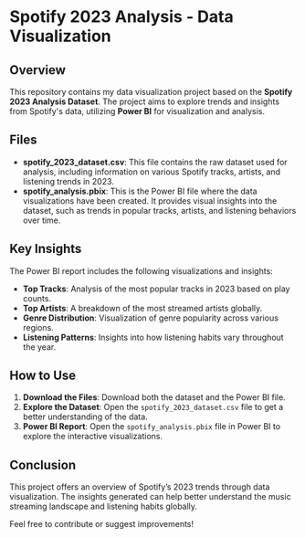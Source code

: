 # Spotify 2023 Analysis - Data Visualization

## Overview

This repository contains my data visualization project based on the **Spotify 2023 Analysis Dataset**. The project aims to explore trends and insights from Spotify's data, utilizing **Power BI** for visualization and analysis.

## Files

- **spotify_2023_dataset.csv**: This file contains the raw dataset used for analysis, including information on various Spotify tracks, artists, and listening trends in 2023.
- **spotify_analysis.pbix**: This is the Power BI file where the data visualizations have been created. It provides visual insights into the dataset, such as trends in popular tracks, artists, and listening behaviors over time.

## Key Insights

The Power BI report includes the following visualizations and insights:
- **Top Tracks**: Analysis of the most popular tracks in 2023 based on play counts.
- **Top Artists**: A breakdown of the most streamed artists globally.
- **Genre Distribution**: Visualization of genre popularity across various regions.
- **Listening Patterns**: Insights into how listening habits vary throughout the year.

## How to Use

1. **Download the Files**: Download both the dataset and the Power BI file.
2. **Explore the Dataset**: Open the `spotify_2023_dataset.csv` file to get a better understanding of the data.
3. **Power BI Report**: Open the `spotify_analysis.pbix` file in Power BI to explore the interactive visualizations.

## Conclusion

This project offers an overview of Spotify’s 2023 trends through data visualization. The insights generated can help better understand the music streaming landscape and listening habits globally.

Feel free to contribute or suggest improvements!
